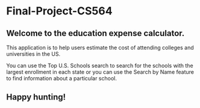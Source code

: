 # Final-Project-CS564

## Welcome to the education expense calculator.  

This application is to help users estimate the cost of attending colleges and universities in the US. 

You can use the Top U.S. Schools search to search for the schools with the largest enrollment in each state or you can use the Search by Name feature to find information about a particular school. 

## Happy hunting!






